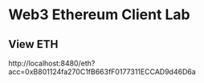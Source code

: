 # Web3 Ethereum Client Lab

## View ETH
http://localhost:8480/eth?acc=0xB801124fa270C1fB663fF0177311ECCAD9d46D6a
